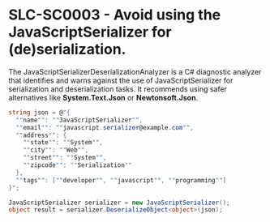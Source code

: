 # SLC-SC0003 - Avoid using the JavaScriptSerializer for (de)serialization.

The JavaScriptSerializerDeserializationAnalyzer is a C# diagnostic analyzer that identifies and warns against the use of JavaScriptSerializer for serialization and deserialization tasks. 
It recommends using safer alternatives like **System.Text.Json** or **Newtonsoft.Json**.

````csharp
string json = @"{
  ""name"": ""JavaScriptSerializer"",
  ""email"": ""javascript.serializer@example.com"",
  ""address"": {
    ""state"": ""System"",
    ""city"": ""Web"",
    ""street"": ""System"",
    ""zipcode"": ""Serialization""
  },
  ""tags"": [""developer"", ""javascript"", ""programming""]
}";

JavaScriptSerializer serializer = new JavaScriptSerializer();
object result = serializer.DeserializeObject<object>(json);
````
